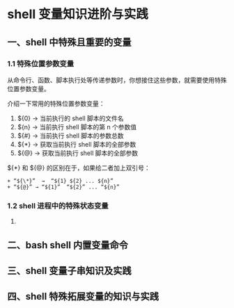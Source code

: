 # shell 变量知识进阶与实践

## 一、shell 中特殊且重要的变量

### 1.1 特殊位置参数变量

从命令行、函数、脚本执行处等传递参数时，你想接住这些参数，就需要使用特殊位置参数变量。

介绍一下常用的特殊位置参数变量：

1. ${0} → 当前执行的 shell 脚本的文件名
2. ${n} → 当前执行 shell 脚本的第 n 个参数值
3. ${#} → 当前执行 shell 脚本的参数总数
4. ${*} → 获取当前执行 shell 脚本的全部参数
5. ${@} → 获取当前执行 shell 脚本的全部参数

${\*} 和 ${@} 的区别在于，如果给二者加上双引号：

	+ “${\*}”  →  “${1} ${2} ... ${n}”
	+ “${@}” → “${1}”  “${2}” ... “${n}”

### 1.2 shell 进程中的特殊状态变量

1. 



## 二、bash shell 内置变量命令



## 三、shell 变量子串知识及实践



## 四、shell 特殊拓展变量的知识与实践

